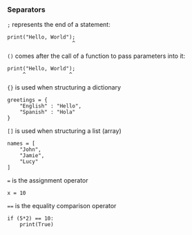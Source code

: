 ### Separators
`;` represents the end of a statement:
```
print("Hello, World");
                     ^
```

`()` comes after the call of a function to pass parameters into it:
```
print("Hello, World");
     ^              ^
```

`{}` is used when structuring a dictionary
```
greetings = {
    "English" : "Hello",
    "Spanish" : "Hola"
}
```

`[]` is used when structuring a list (array)
```
names = [
    "John",
    "Jamie",
    "Lucy"
]
```

`=` is the assignment operator
```
x = 10
```

`==` is the equality comparison operator
```
if (5*2) == 10:
    print(True)
```